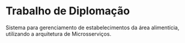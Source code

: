 # Trabalho de Diplomação

Sistema para gerenciamento de estabelecimentos da área alimentícia, utilizando a arquitetura de Microsserviços. 
